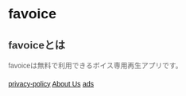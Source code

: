 # favoice
<!DOCTYPE html>
<html lang="ja">
<head>
    <meta charset="UTF-8">
    <title>ボイス　聞き方　＝　favoice</title>
    <style>
        body {
            font-family: Arial, sans-serif;
        }
        .section {
            margin-bottom: 20px;
        }
        .section h2 {
            color: #333;
        }
        .section p {
            color: #666;
        }
    </style>
</head>
<body>
    <div class="section">
        <h2>favoiceとは</h2>
        <p>favoiceは無料で利用できるボイス専用再生アプリです。</p>
    </div>
</body>
</html>
<a href="policy">privacy-policy</a>
<a href="terms-of-service.html">About Us</a>
<a href="app-ads.txt">ads</a>
